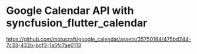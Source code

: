 # Google Calendar API with syncfusion_flutter_calendar



https://github.com/motucraft/google_calendar/assets/35750184/475bd244-7c33-432b-bcf3-1a5fc7ae0113

